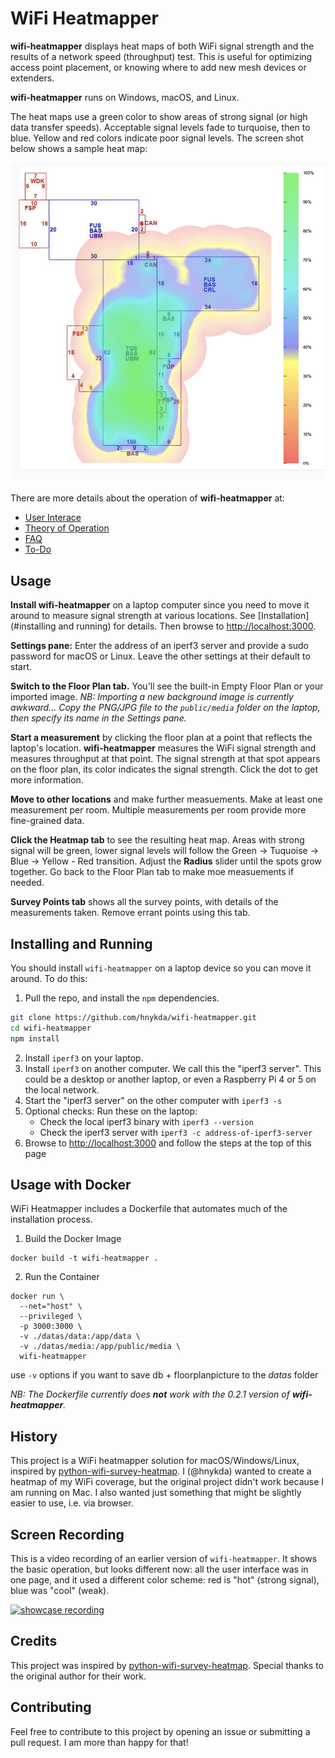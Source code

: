 # WiFi Heatmapper

**wifi-heatmapper** displays heat maps of both
WiFi signal strength and
the results of a network speed (throughput) test.
This is useful for optimizing access point placement,
or knowing where to add new mesh devices or extenders.

**wifi-heatmapper** runs on Windows, macOS, and Linux.

The heat maps use a green color to show areas of strong signal
(or high data transfer speeds).
Acceptable signal levels fade to turquoise, then to blue.
Yellow and red colors indicate poor signal levels.
The screen shot below shows a sample heat map:

![heatmap example](docs/images/HeatmapPane.png)

There are more details about the operation of **wifi-heatmapper** at:

* [User Interace](docs/User_Interace.md)
* [Theory of Operation](docs/Theory_of_Operation.md)
* [FAQ](docs/FAQ.md)
* [To-Do](docs/To-Do.md)

## Usage

**Install wifi-heatmapper**
on a laptop computer since you need to move it around
to measure signal strength at various locations.
See
[Installation](#installing and running)
for details.
Then browse to
[http://localhost:3000](http://localhost:3000). 

**Settings pane:** Enter the address of an iperf3 server
and provide a sudo password for macOS or Linux.
Leave the other settings at their default to start.

**Switch to the Floor Plan tab.**
You'll see the built-in Empty Floor Plan or your imported image.
_NB: Importing a new background image is currently awkward... Copy the PNG/JPG file to the `public/media` folder on the laptop, then specify its name in the Settings pane._

**Start a measurement** by clicking the floor plan at a point
that reflects the laptop's location.
**wifi-heatmapper** measures the WiFi signal strength and
measures throughput at that point.
The signal strength at that spot appears on the floor plan,
its color indicates the signal strength.
Click the dot to get more information.

**Move to other locations** and make further measuements.
Make at least one measurement per room.
Multiple measurements per room provide more fine-grained data.

**Click the Heatmap tab** to see the resulting heat map.
Areas with strong signal will be green,
lower signal levels will follow the
Green -> Tuquoise -> Blue -> Yellow - Red transition.
Adjust the **Radius** slider until the spots grow together.
Go back to the Floor Plan tab to make moe measuements if needed.

**Survey Points tab** shows all the survey points,
with details of the measurements taken.
Remove errant points using this tab.

[^1]: 

## Installing and Running

You should install `wifi-heatmapper` on a laptop device so you can move it around.
To do this:

1. Pull the repo, and install the `npm` dependencies.

  ```bash
  git clone https://github.com/hnykda/wifi-heatmapper.git
  cd wifi-heatmapper
  npm install
  ```
2. Install `iperf3` on your laptop.
3. Install `iperf3` on another computer.
   We call this the "iperf3 server".
   This could be a desktop or another laptop,
   or even a Raspberry Pi 4 or 5 on the local network.
4. Start the "iperf3 server" on the other computer with
   `iperf3 -s`
5. Optional checks: Run these on the laptop:
   * Check the local iperf3 binary with `iperf3 --version`
   * Check the iperf3 server with `iperf3 -c address-of-iperf3-server`
6. Browse to [http://localhost:3000](http://localhost:3000)
   and follow the steps at the top of this page


## Usage with Docker

WiFi Heatmapper includes a Dockerfile that automates much of
the installation process.

1. Build the Docker Image
```
docker build -t wifi-heatmapper .
```

2. Run the Container
```
docker run \
  --net="host" \
  --privileged \
  -p 3000:3000 \
  -v ./datas/data:/app/data \
  -v ./datas/media:/app/public/media \
  wifi-heatmapper
```

use `-v` options if you want to save db + floorplanpicture to the _datas_ folder

_NB: The Dockerfile currently does **not** work with the 0.2.1
version of **wifi-heatmapper**._

## History

This project is a WiFi heatmapper solution for macOS/Windows/Linux, inspired by [python-wifi-survey-heatmap](https://github.com/jantman/python-wifi-survey-heatmap). I (@hnykda) wanted to create a heatmap of my WiFi coverage, but the original project didn't work because I am running on Mac. I also wanted just something that might be slightly easier to use, i.e. via browser.

## Screen Recording

This is a video recording of an earlier version of `wifi-heatmapper`.
It shows the basic operation, but looks different now:
all the user interface was in one page,
and it used a different color scheme: red is "hot" (strong signal),
blue was "cool" (weak).

[![showcase recording](https://img.youtube.com/vi/pXlm-eWaJCs/0.jpg)](https://www.youtube.com/watch?v=pXlm-eWaJCs)

## Credits

This project was inspired by [python-wifi-survey-heatmap](https://github.com/jantman/python-wifi-survey-heatmap). Special thanks to the original author for their work.

## Contributing

Feel free to contribute to this project by opening an issue or submitting a pull request. I am more than happy for that!
